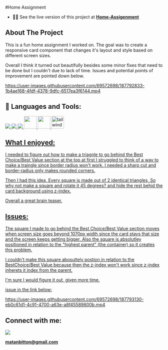 #Home Assignment

- 👨‍💻 See the live version of this project at **[Home-Assigenment](https://matanbitton.github.io/Hit-Commit/)**

## About The Project

This is a fun home assignment I worked on. 
The goal was to create a responsive card component that changes it's layout and style based on different screen sizes.

Overall I think it turned out beautifully besides some minor fixes that need to be done but I couldn't due to lack of time.
Issues and potential points of improvement are pointed down below.





https://user-images.githubusercontent.com/69572698/187792833-1b4ae168-4fdf-4378-9dfc-6517ea3f6144.mp4









## 🚀 Languages and Tools:

<p align="left"> 
    <a href="https://developer.mozilla.org/en-US/docs/Web/JavaScript" target="_blank"> <img src="https://img.icons8.com/color/48/000000/javascript.png"/> </a> 
    <a href="https://www.w3.org/html/" target="_blank"> <img src="https://img.icons8.com/color/48/000000/html-5.png"/> </a> 
    <a href="https://www.w3schools.com/css/" target="_blank"> <img src="https://img.icons8.com/color/48/000000/css3.png"/> </a> 
   <a href="https://webpack.js.org/" > <img src="https://webpack.js.org/icon-pwa-512x512.d3dae4189855b3a72ff9.png" style = "width: 40px"> </a>
    <a href="https://en.wikipedia.org/wiki/React_%28JavaScript_library%29" > <img src="https://upload.wikimedia.org/wikipedia/commons/thumb/a/a7/React-icon.svg/1200px-React-icon.svg.png" style = "width: 40px"> </a>
   <a href="https://tailwindcss.com/" > <img src="https://upload.wikimedia.org/wikipedia/commons/thumb/d/d5/Tailwind_CSS_Logo.svg/2048px-Tailwind_CSS_Logo.svg.png" alt="tailwind"  style = "width: 40px" >

</p>

## What I enjoyed:

I needed to figure out how to make a triagnle to go behind the Best Choice/Best Value section at the top
at first I struggled to think of a way to make a traingle since border radius won't work.
I needed a sharp cut and border-radius only makes rounded corners.

Then I had this idea, Every square is made out of 2 identical triangles, So why not make a square and rotate it 45 degrees?
and hide the rest behid the card background using z-index.

Overall a great brain teaser.

## Issues:

The square I made to go behind the Best Choice/Best Value section moves when screen size goes beyond 1070px width since the card stays that size
and the screen keeps getting bigger. Also the square is absolutley positioned in relation to the "highest parent" (the container) so it creates this problem.

I couldn't make this square abosultely postion in relation to the BestChoice/Best Value because then the z-index won't work since z-index inherets it index from the parent.

I'm sure I would figure it out, given more time.

issue in the link below:

https://user-images.githubusercontent.com/69572698/187793130-eb0c61d1-4c91-4700-a63e-a8f45589800b.mp4


## Connect with me:

<p align="left">

<a href = "https://www.linkedin.com/in/matan-bitton-90a054210/"><img src="https://img.icons8.com/fluent/48/000000/linkedin.png"/></a>

**matanbitton@gmail.com**

